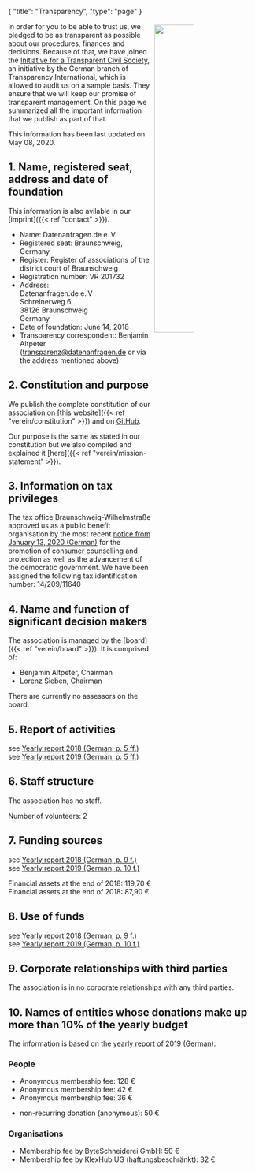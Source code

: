 {
    "title": "Transparency",
    "type": "page"
}

<a href="https://www.transparency.de/mitmachen/initiative-transparente-zivilgesellschaft/" class="no-link-decoration"><img src="/img/logo-itz.svg" style="float: right; width: 40%; min-width: 200px; padding: 5px;"></a>

In order for you to be able to trust us, we pledged to be as transparent as possible about our procedures, finances and decisions. Because of that, we have joined the [Initiative for a Transparent Civil Society](https://www.transparency.de/mitmachen/initiative-transparente-zivilgesellschaft/), an initiative by the German branch of Transparency International, which is allowed to audit us on a sample basis. They ensure that we will keep our promise of transparent management. On this page we summarized all the important information that we publish as part of that.

This information has been last updated on May 08, 2020.

## 1. Name, registered seat, address and date of foundation

This information is also avilable in our [imprint]({{< ref "contact" >}}).

 - Name: Datenanfragen.de e.&thinsp;V.
 - Registered seat: Braunschweig, Germany
 - Register: Register of associations of the district court of Braunschweig
 - Registration number: VR 201732
 - Address:  
   Datenanfragen.de e.&thinsp;V  
   Schreinerweg 6  
   38126 Braunschweig  
   Germany  
 - Date of foundation: June 14, 2018
 - Transparency correspondent: Benjamin Altpeter ([transparenz@datenanfragen.de](mailto:transparenz@datenanfragen.de) or via the address mentioned above)

## 2. Constitution and purpose

We publish the complete constitution of our association on [this website]({{< ref "verein/constitution" >}}) and on [GitHub](https://github.com/datenanfragen/verein/blob/master/satzung.md).

Our purpose is the same as stated in our constitution but we also compiled and explained it [here]({{< ref "verein/mission-statement" >}}).  

## 3. Information on tax privileges

The tax office Braunschweig-Wilhelmstraße approved us as a public benefit organisation by the most recent [notice from January 13, 2020 (German)](https://static.dacdn.de/docs/freistellungsbescheid_2020-01-13.pdf) for the promotion of consumer counselling and protection as well as the advancement of the democratic government. We have been assigned the following tax identification number: 14/209/11640

## 4. Name and function of significant decision makers

The association is managed by the [board]({{< ref "verein/board" >}}). It is comprised of:

 - Benjamin Altpeter, Chairman
 - Lorenz Sieben, Chairman

There are currently no assessors on the board.

## 5. Report of activities

see [Yearly report 2018 (German, p. 5 ff.)](https://static.dacdn.de/docs/bericht-2018.pdf)  
see [Yearly report 2019 (German, p. 5 ff.)](https://static.dacdn.de/docs/bericht-2019.pdf)

## 6. Staff structure

The association has no staff.

Number of volunteers: 2

## 7. Funding sources

see [Yearly report 2018 (German, p. 9 f.)](https://static.dacdn.de/docs/bericht-2018.pdf)  
see [Yearly report 2019 (German, p. 10 f.)](https://static.dacdn.de/docs/bericht-2019.pdf)

Financial assets at the end of 2018: 119,70 €  
Financial assets at the end of 2018: 87,90 €

## 8. Use of funds

see [Yearly report 2018 (German, p. 9 f.)](https://static.dacdn.de/docs/bericht-2018.pdf)  
see [Yearly report 2019 (German, p. 10 f.)](https://static.dacdn.de/docs/bericht-2019.pdf)

## 9. Corporate relationships with third parties 

The association is in no corporate relationships with any third parties.

## 10. Names of entities whose donations make up more than 10% of the yearly budget

The information is based on the [yearly report of 2019 (German)](https://static.dacdn.de/docs/bericht-2019.pdf).

### People

- Anonymous membership fee: 128 €
- Anonymous membership fee: 42 €
- Anonymous membership fee: 36 €

<!-- Split the two lists. Without this comment they would end up as one list with stupidly large spacing in-between items. -->

- non-recurring donation (anonymous): 50 €

### Organisations

- Membership fee by ByteSchneiderei GmbH: 50 €
- Membership fee by KlexHub UG (haftungsbeschränkt): 32 €
